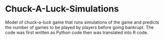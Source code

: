 # Chuck-A-Luck-Simulations
Model of chuck-a-luck game that runs simulations of the game and predicts the number of games to be played by players before going bankrupt. 
The code was first written as Python code then was translated into R code.
